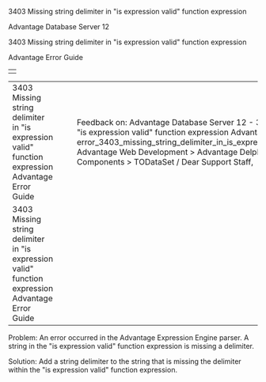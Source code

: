 3403 Missing string delimiter in "is expression valid" function expression




Advantage Database Server 12  

3403 Missing string delimiter in "is expression valid" function expression

Advantage Error Guide

|  |
| --- |
|  |

|  |  |  |  |  |
| --- | --- | --- | --- | --- |
| 3403 Missing string delimiter in "is expression valid" function expression  Advantage Error Guide |  |  | Feedback on: Advantage Database Server 12 - 3403 Missing string delimiter in "is expression valid" function expression Advantage Error Guide error\_3403\_missing\_string\_delimiter\_in\_is\_expression\_valid\_function\_expression Advantage Web Development > Advantage Delphi OData Client > Delphi OData Components > TODataSet / Dear Support Staff, |  |
| 3403 Missing string delimiter in "is expression valid" function expression  Advantage Error Guide |  |  |  |  |

Problem: An error occurred in the Advantage Expression Engine parser. A string in the "is expression valid" function expression is missing a delimiter.

Solution: Add a string delimiter to the string that is missing the delimiter within the "is expression valid" function expression.